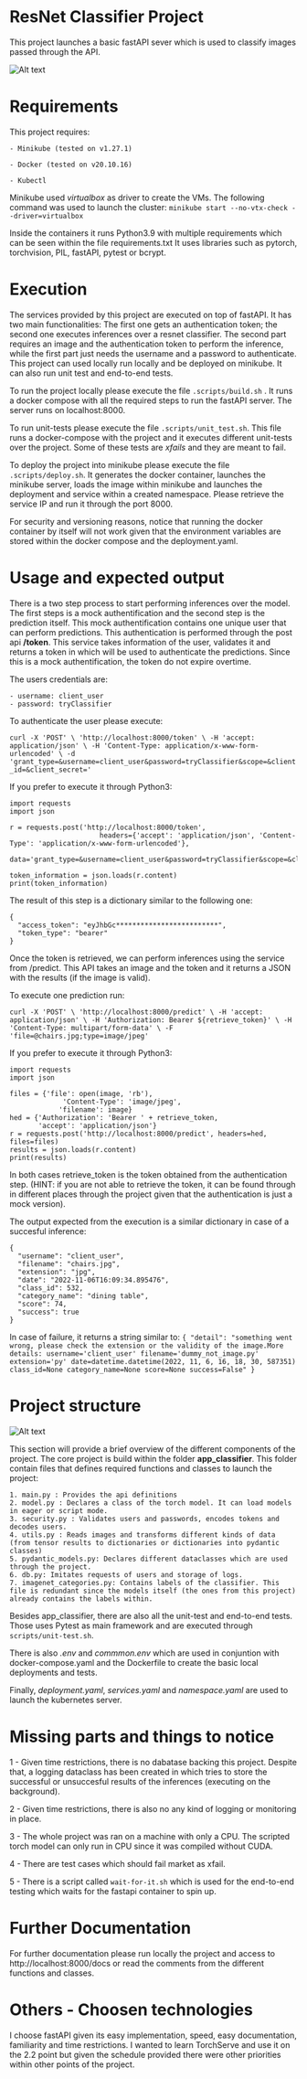 # ResNet Classifier Project

This project launches a basic fastAPI sever which is used to classify images passed through the API. 

<img title="Project structure" alt="Alt text" src="pictures/resnet.jpg">


# Requirements

This project requires:

    - Minikube (tested on v1.27.1)

    - Docker (tested on v20.10.16)

    - Kubectl

Minikube used *virtualbox* as driver to create the VMs. The following command was used to launch the cluster: `minikube start --no-vtx-check --driver=virtualbox`

Inside the containers it runs Python3.9 with multiple requirements which can be seen within the file requirements.txt 
It uses libraries such as pytorch, torchvision, PIL, fastAPI, pytest or bcrypt.

# Execution

The services provided by this project are executed on top of fastAPI. It has two main functionalities: The first one gets 
an authentication token; the second one executes inferences over a resnet classifier. The second part requires an image
and the authentication token to perform the inference, while the first part just needs the username and a password to authenticate. This project can used locally run locally and be deployed on minikube. It can also run unit test and end-to-end tests. 

To run the project locally please execute the file `.scripts/build.sh` . It runs a docker compose with all the required 
steps to run the fastAPI server. The server runs on localhost:8000. 

To run unit-tests please execute the file `.scripts/unit_test.sh`. This file runs a docker-compose with the project and it executes different unit-tests over the project. Some of these tests are *xfails* and they are meant to fail.

To deploy the project into minikube please execute the file `.scripts/deploy.sh`. It generates the docker container, launches the minikube server, loads the image within minikube and launches the deployment and service within a created namespace. Please retrieve the service IP and run it through the port 8000.

For security and versioning reasons, notice that running the docker container by itself will not work given that the environment variables are stored within the docker compose and the deployment.yaml.

# Usage and expected output

There is a two step process to start performing inferences over the model. The first steps is a mock authentification and the second step is the prediction itself. This mock authentification contains one unique user that can perform predictions. 
This authentication is performed through the post api **/token**. This service takes information of the user, validates it and returns a token in which will be used to authenticate the predictions. Since this is a mock authentification, the token do not expire overtime.  

The users credentials are:
    
    - username: client_user
    - password: tryClassifier

To authenticate the user please execute:

`curl -X 'POST' \
  'http://localhost:8000/token' \
  -H 'accept: application/json' \
  -H 'Content-Type: application/x-www-form-urlencoded' \
  -d 'grant_type=&username=client_user&password=tryClassifier&scope=&client_id=&client_secret='`

If you prefer to execute it through Python3:

```
import requests
import json

r = requests.post('http://localhost:8000/token',
                      headers={'accept': 'application/json', 'Content-Type': 'application/x-www-form-urlencoded'},
                      data='grant_type=&username=client_user&password=tryClassifier&scope=&client_id=&client_secret=')
                      
token_information = json.loads(r.content)
print(token_information)

```
The result of this step is a dictionary similar to the following one:
```commandline
{
  "access_token": "eyJhbGc*************************",
  "token_type": "bearer"
}
```


Once the token is retrieved, we can perform inferences using the service from /predict. This API takes an image and the token and it returns a JSON with the results (if the image is valid).

To execute one prediction run:

`
curl -X 'POST' \
  'http://localhost:8000/predict' \
  -H 'accept: application/json' \
  -H 'Authorization: Bearer ${retrieve_token}' \
  -H 'Content-Type: multipart/form-data' \
  -F 'file=@chairs.jpg;type=image/jpeg'
`

If you prefer to execute it through Python3:

```
import requests
import json

files = {'file': open(image, 'rb'),
             'Content-Type': 'image/jpeg',
            'filename': image}
hed = {'Authorization': 'Bearer ' + retrieve_token,
       'accept': 'application/json'}
r = requests.post('http://localhost:8000/predict', headers=hed, files=files)
results = json.loads(r.content)
print(results)
```

In both cases retrieve_token is the token obtained from the authentication step. (HINT: if you are not able to retrieve the token, it can be found through in different places through the project given that the authentication is just a mock version).

The output expected from the execution is a similar dictionary in case of a succesful inference:
```commandline
{
  "username": "client_user",
  "filename": "chairs.jpg",
  "extension": "jpg",
  "date": "2022-11-06T16:09:34.895476",
  "class_id": 532,
  "category_name": "dining table",
  "score": 74,
  "success": true
}
```

In case of failure, it returns a string similar to:
`{
  "detail": "something went wrong, please check the extension or the validity of the image.More details: username='client_user' filename='dummy_not_image.py' extension='py' date=datetime.datetime(2022, 11, 6, 16, 18, 30, 587351) class_id=None category_name=None score=None success=False"
}`

# Project structure


<img title="Project structure" alt="Alt text" src="pictures/project_structure.png">

This section will provide a brief overview of the different components of the project. The core project is build within the folder **app_classifier**. This folder contain files that defines required functions and classes to launch the project:


    1. main.py : Provides the api definitions 
    2. model.py : Declares a class of the torch model. It can load models in eager or script mode.
    3. security.py : Validates users and passwords, encodes tokens and decodes users.
    4. utils.py : Reads images and transforms different kinds of data (from tensor results to dictionaries or dictionaries into pydantic classes)
    5. pydantic_models.py: Declares different dataclasses which are used through the project.
    6. db.py: Imitates requests of users and storage of logs.
    7. imagenet_categories.py: Contains labels of the classifier. This file is redundant since the models itself (the ones from this project) already contains the labels within.

Besides app_classifier, there are also all the unit-test and end-to-end tests. Those uses Pytest as main framework and are executed through `scripts/unit-test.sh`.

There is also *.env* and *commmon.env* which are used in conjuntion with docker-compose.yaml and the Dockerfile to create the basic local deployments and tests.

Finally, *deployment.yaml*, *services.yaml* and *namespace.yaml* are used to launch the kubernetes server.


# Missing parts and things to notice

1 - Given time restrictions, there is no dabatase backing this project. Despite that, a logging dataclass has been created in which tries to store the successful or
unsuccesful results of the inferences (executing on the background).

2 - Given time restrictions, there is also no any kind of logging or monitoring in place.

3 - The whole project was ran on a machine with only a CPU. The scripted torch model can only run in CPU since it was compiled without CUDA.

4 - There are test cases which should fail market as xfail.

5 - There is a script called `wait-for-it.sh` which is used for the end-to-end testing which waits for the fastapi container to spin up.


# Further Documentation

For further documentation please run locally the project and access to http://localhost:8000/docs or read the comments from the different functions and classes.
 
# Others - Choosen technologies

I choose fastAPI given its easy implementation, speed, easy documentation, familiarity and time restrictions. I wanted to learn TorchServe and use it on the 2.2 point but 
given the schedule provided there were other priorities within other points of the project.

